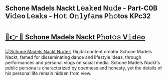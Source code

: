 ## Schone Madels Nackt L𝚎a𝚔ed N𝚞𝚍e - Part-C0B Vi𝚍𝚎o L𝚎a𝚔s - H𝚘𝚝 O𝚗𝚕yf𝚊ns P𝚑𝚘tos KPc32

# <h2><a href="http://kf20nt.oniu.top/?m=Schone+Madels+Nackt">🔗👉 🔴 Schone Madels Nackt P𝚑ot𝚘𝚜 V𝚒d𝚎o</a></h2>

[![Schone Madels Nackt Nu𝚍e𝚜](https://i.imgur.com/0qMVB7G.gif)](http://kf20nt.oniu.top/?m=Schone+Madels+Nackt)
Digital content creator Schone Madels Nackt, famed for disseminating dance and lifestyle ideas, through performances and personal vlogs on social media. Schone Madels Nackt's public persona is characterized by openness and honesty, yet the details of his personal life remain hidden from view.  
